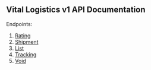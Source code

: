 ## Vital Logistics v1 API Documentation

Endpoints:
1. [Rating](#Rating)
2. [Shipment](#Shipment)
3. [List](#List)
4. [Tracking](#Tracking)
5. [Void](#Void)

<a name='Rating'></a>
<a name='Shipment'></a>
<a name='List'></a>
<a name='Tracking'></a>
<a name='Void'></a>